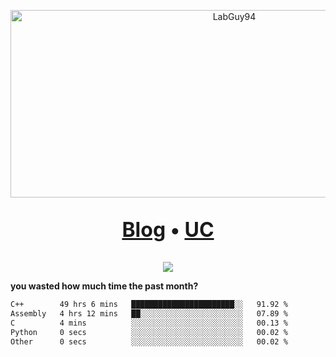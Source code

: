 <p align="center">
  <img src="https://socialify.git.ci/LabGuy94/LabGuy94/image?custom_description=Turning+windows+internals+external&description=1&font=JetBrains+Mono&name=1&pattern=Signal&theme=Auto" alt="LabGuy94" width="700" height="300" />
</p>
<p align="center" style="font-size: 32px; font-weight: bold;">
  <a href="http://readcc.net">Blog</a> •
  <a href="https://www.unknowncheats.me/forum/members/5120071.html">UC</a>
</p>

<p align="center">
  <img src="https://spotify-github-profile.kittinanx.com/api/view?uid=313hyqfxqr6ys37mhupcz4nzhedu&cover_image=true&theme=default&show_offline=false&background_color=121212&interchange=false">
</p>

**you wasted how much time the past month?**
<!--START_SECTION:waka-->

```txt
C++        49 hrs 6 mins   ███████████████████████░░   91.92 %
Assembly   4 hrs 12 mins   ██░░░░░░░░░░░░░░░░░░░░░░░   07.89 %
C          4 mins          ░░░░░░░░░░░░░░░░░░░░░░░░░   00.13 %
Python     0 secs          ░░░░░░░░░░░░░░░░░░░░░░░░░   00.02 %
Other      0 secs          ░░░░░░░░░░░░░░░░░░░░░░░░░   00.02 %
```

<!--END_SECTION:waka-->
